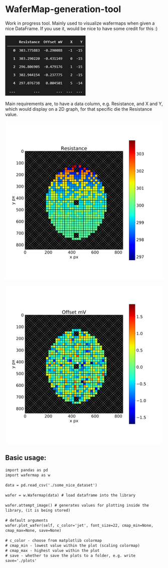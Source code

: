 # WaferMap-generation-tool
Work in progress tool. Mainly used to visualize wafermaps when given a nice DataFrame.
If you use it, would be nice to have some credit for this :)

![DataFrame](https://raw.githubusercontent.com/Huffwut/WaferMap-generation-tool/main/readme_images/dataframe.png)

Main requirements are, to have a data column, e.g. Resistance, and X and Y, which would display on a 2D graph, for that specific die the Resistance value.

![WaferMap](https://github.com/Huffwut/WaferMap-generation-tool/blob/main/readme_images/Resistance.svg)

![Wafermap](https://raw.githubusercontent.com/Huffwut/WaferMap-generation-tool/50d3aa6169698982b9fd4e065ab355cb6e7b0d18/readme_images/Offset%20mV.svg)

## Basic usage:

```
import pandas as pd
import wafermap as w

data = pd.read_csv('./some_nice_dataset')

wafer = w.Wafermap(data) # load dataframe into the library

wafer.attempt_image() # generates values for plotting inside the library, (it is being stored)

# default arguments
wafer.plot_wafer(self, c_color='jet', font_size=22, cmap_min=None, cmap_max=None, save=None)

# c_color - choose from matplotlib colormap 
# cmap_min - lowest value within the plot (scaling colormap)
# cmap_max - highest value within the plot
# save - whether to save the plots to a folder, e.g. write save='./plots'

```